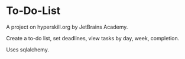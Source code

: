 # To-Do-List
A project on hyperskill.org by JetBrains Academy.

Create a to-do list, set deadlines, view tasks by day, week, completion.

Uses sqlalchemy.
